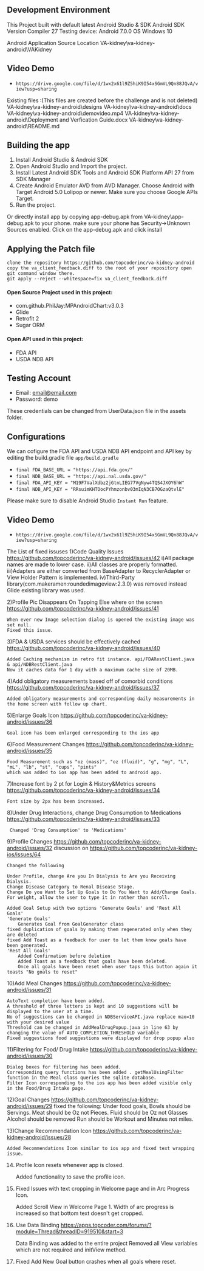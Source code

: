 ## Development Environment
This Project built with default latest Android Studio & SDK
Android SDK Version Compiler 27
Testing device: Android 7.0.0
OS Windows 10

Android Application Source Location 	VA-kidney\va-kidney-android\VAKidney

## Video Demo
- `https://drive.google.com/file/d/1wx2x61l9Z5hiK9I54xSGmVL9Qn88JQvA/view?usp=sharing`


Existing files :(This files are created before the challenge and is not deleted)
VA-kidney\va-kidney-android\designs
VA-kidney\va-kidney-android\docs
VA-kidney\va-kidney-android\demovideo.mp4
VA-kidney\va-kidney-android\Deployment and Verfication Guide.docx
VA-kidney\va-kidney-android\README.md

## Building the app
1. Install Android Studio & Android SDK
2. Open Android Studio and Import the project.
3. Install Latest Android SDK Tools and Android SDK Platform API 27 from SDK Manager
4. Create Android Emulator AVD from AVD Manager. Choose Android with Target Android 5.0 Lolipop or newer.
   Make sure you choose Google APIs Target.
5. Run the project.

Or
  directly install app by copying app-debug.apk from VA-kidney\app-debug.apk to your phone.
  make sure your phone has Security->Unknown Sources enabled.
  Click on the app-debug.apk and click install

## Applying the Patch file
	clone the repository https://github.com/topcoderinc/va-kidney-android
	copy the va_client_feedback.diff to the root of your repository open git command window there.
	git apply --reject --whitespace=fix va_client_feedback.diff

#### Open Source Project used in this project:
- com.github.PhilJay:MPAndroidChart:v3.0.3
- Glide
- Retrofit 2
- Sugar ORM

#### Open API used in this project:
- FDA API
- USDA NDB API

## Testing Account
- Email: email@email.com
- Password: demo

These credentials can be changed from UserData.json file in the assets folder.


## Configurations
We can cofigure the FDA API and USDA NDB API endpoint and API key by editing the build.gradle file `app/build.gradle`
- `final FDA_BASE_URL = "https://api.fda.gov/"`
- `final NDB_BASE_URL = "https://api.nal.usda.gov/"`
- `final FDA_API_KEY = "M19F7ValXdbz2jGtnLIEG77VgNyw4TQS4JXOY6hW"`
- `final NDB_API_KEY = "RRsuimKHTOocPYhmzonbv03mIqN3CB7OGzaQtvlE"`

Please make sure to disable Android Studio `Instant Run` feature.


## Video Demo
- `https://drive.google.com/file/d/1wx2x61l9Z5hiK9I54xSGmVL9Qn88JQvA/view?usp=sharing`

The List of fixed issuses
1)Code Quality Issues
	https://github.com/topcoderinc/va-kidney-android/issues/42
	i)All package names are made to lower case.
	ii)All classes are properly formatted.
	iii)Adapters are either converted from BaseAdapter to RecyclerAdapter or View Holder Pattern is implemented.
	iv)Third-Party library(com.makeramen:roundedimageview:2.3.0) was removed instead Glide existing library was used.

2)Profile Pic Disappears On Tapping Else where on the screen
	https://github.com/topcoderinc/va-kidney-android/issues/41

	When ever new Image selection dialog is opened the existing image was set null.
	Fixed this issue.

3)FDA & USDA services should be effectively cached
   https://github.com/topcoderinc/va-kidney-android/issues/40

	Added Caching mechanism in retro fit instance. api/FDARestClient.java & api/NDBRestClient.java
	Now it caches data for 1 day with a maximum cache size of 20MB.

4)Add obligatory measurements based off of comorbid conditions
	https://github.com/topcoderinc/va-kidney-android/issues/37

	Added obligatory measurements and corresponding daily measurements in the home screen with follow up chart.

5)Enlarge Goals Icon
	https://github.com/topcoderinc/va-kidney-android/issues/36

	Goal icon has been enlarged corresponding to the ios app

6)Food Measurement Changes
	https://github.com/topcoderinc/va-kidney-android/issues/35

	Food Measurement such as "oz (mass)", "oz (fluid)", "g", "mg", "L", "mL", "lb", "st", "cups", "pints"
	which was added to ios app has been added to android app.

7)Increase font by 2 pt for Login & History&Metrics screens
	https://github.com/topcoderinc/va-kidney-android/issues/34

	Font size by 2px has been increased.

8)Under Drug Interactions, change Drug Consumption to Medications
	https://github.com/topcoderinc/va-kidney-android/issues/33

	 Changed 'Drug Consumption' to 'Medications'

9)Profile Changes
	https://github.com/topcoderinc/va-kidney-android/issues/32
	discussion on
	https://github.com/topcoderinc/va-kidney-ios/issues/64

	Changed the following

	Under Profile, change Are you In Dialysis to Are you Receiving Dialysis.
	Change Disease Category to Renal Disease Stage.
	Change Do you Want to Set Up Goals to Do You Want to Add/Change Goals.
	For weight, allow the user to type it in rather than scroll.

	Added Goal Setup with two options 'Generate Goals' and 'Rest All Goals'
	'Generate Goals'
		Generates Goal from GoalGenerator class
	fixed duplication of goals by making them regenerated only when they are deleted
	fixed Add Toast as a feedback for user to let them know goals have been generated.
	'Rest All Goals'
		Added Confirmation before deletion
		Added Toast as a feedback that goals have been deleted.
		Once all goals have been reset when user taps this button again it toasts "No goals to reset"

10)Add Meal Changes
	https://github.com/topcoderinc/va-kidney-android/issues/31

	AutoText completion have been added.
	A threshold of three letters is kept and 10 suggestions will be displayed to the user at a time.
	No of suggestions can be changed in NDBServiceAPI.java replace max=10 with your desired value
	Threshold can be changed in AddMealDrugPopup.java in line 63 by changing the value of AUTO_COMPLETION_THRESHOLD variable
	Fixed suggestions food suggestions were displayed for drop popup also

11)Filtering for Food/ Drug Intake
	https://github.com/topcoderinc/va-kidney-android/issues/30

	Dialog boxes for filtering has been added.
	Corresponding query functions has been added . getMealUsingFilter function in the Meal class queries the sqlite database.
	Filter Icon corresponding to the ios app has been added visible only in the Food/Drug Intake page.

12)Goal Changes
	https://github.com/topcoderinc/va-kidney-android/issues/29
	fixed the following:
		Under food goals, Bowls should be Servings.
		Meat should be Oz not Pieces.
		Fluid should be Oz not Glasses
		Alcohol should be removed
		Run should be Workout and Minutes not miles.

13)Change Recommendation Icon
	https://github.com/topcoderinc/va-kidney-android/issues/28

	Added Recommendations Icon similar to ios app and fixed text wrapping issue.

14) Profile Icon resets whenever app is closed.

	Added functionality to save the profile icon.

15) Fixed Issues with text cropping in Welcome page and in Arc Progress Icon.

	Added Scroll View in Welcome Page 1.
	Width of arc progress is increased so that bottom text doesn't get cropped.

16) Use Data Binding
	https://apps.topcoder.com/forums/?module=Thread&threadID=919510&start=3

	Data Binding was added to the entire project
	Removed all View variables which are not required and initView method.

17) Fixed Add New Goal button crashes when all goals where reset.